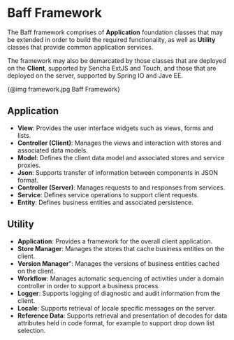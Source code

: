 # Baff Framework

The Baff framework comprises of **Application** foundation classes that may be extended in 
order to build the required functionality, as well as **Utility** classes that provide common 
application services.

The framework may also be demarcated by those classes that are deployed on the **Client**,
supported by Sencha ExtJS and Touch, and those that are deployed on the server, supported by 
Spring IO and Jave EE.

{@img framework.jpg Baff Framework}


## Application

+   **View**: Provides the user interface widgets such as views, forms and lists.
+   **Controller (Client)**: Manages the views and interaction with stores and associated data models.
+   **Model**:  Defines the client data model and associated stores and service proxies.
+   **Json**: Supports transfer of information between components in JSON format.
+   **Controller (Server)**: Manages requests to and responses from services.
+   **Service**: Defines service operations to support client requests.
+   **Entity**: Defines business entities and associated persistence.


## Utility

+   **Application**: Provides a framework for the overall client application.
+   **Store Manager**: Manages the stores that cache business entities on the client.
+   **Version Manager**": Manages the versions of business entities cached on the client.
+   **Workflow**: Manages automatic sequencing of activities under a domain controller in order to 
support a business process.
+   **Logger**: Supports logging of diagnostic and audit information from the client.
+   **Locale**: Supports retrieval of locale specific messages on the server.
+   **Reference Data**:  Supports retrieval and presentation of decodes for data attributes held in
code format, for example to support drop down list selection.







   



